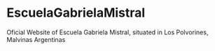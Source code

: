 # EscuelaGabrielaMistral
 Oficial Website of Escuela Gabriela Mistral, situated in Los Polvorines, Malvinas Argentinas
